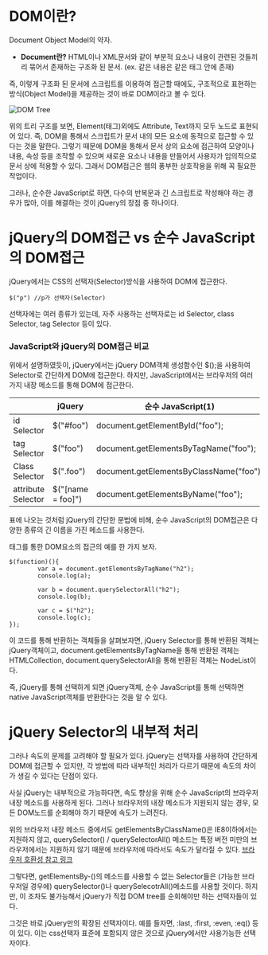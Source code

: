 # DOM이란?
Document Object Model의 약자.
* **Document란?** HTML이나 XML문서와 같이 부분적 요소나 내용이 관련된 것들끼리 묶어서 존재하는 구조화 된 문서. (ex. 같은 내용은 같은 태그 안에 존재)

즉, 이렇게 구조화 된 문서에 스크립트를 이용하여 접근할 때에도, 구조적으로 표현하는 방식(Object Model)을 제공하는 것이 바로 DOM이라고 볼 수 있다.

![DOM Tree](https://www.w3schools.com/js/pic_htmltree.gif)

위의 트리 구조를 보면, Element(태그)외에도 Attribute, Text까지 모두 노드로 표현되어 있다. 즉, DOM을 통해서 스크립트가 문서 내의 모든 요소에 동적으로 접근할 수 있다는 것을 말한다.
그렇기 때문에 DOM을 통해서 문서 상의 요소에 접근하여 모양이나 내용, 속성 등을 조작할 수 있으며 새로운 요소나 내용을 만들어서 사용자가 임의적으로 문서 상에 적용할 수 있다.  그래서 DOM접근은 웹의 풍부한 상호작용을 위해 꼭 필요한 작업이다.

그러나, 순수한 JavaScript로 하면, 다수의 반복문과 긴 스크립트로 작성해야 하는 경우가 많아, 이를 해결하는 것이 jQuery의 장점 중 하나이다.


# jQuery의 DOM접근 vs 순수 JavaScript의 DOM접근

jQuery에서는 CSS의 선택자(Selector)방식을 사용하여 DOM에 접근한다. 
```
$("p") //p가 선택자(Selector)
```
선택자에는 여러 종류가 있는데, 자주 사용하는 선택자로는 id Selector, class Selector, tag Selector 등이 있다. 

### JavaScript와 jQuery의 DOM접근 비교

위에서 설명하였듯이, jQuery에서는 jQuery DOM객체 생성함수인 $();을 사용하여 Selector로 간단하게 DOM에 접근한다. 하지만, JavaScript에서는 브라우저의 여러 가지 내장 메소드를 통해 DOM에 접근한다.

|  | jQuery | 순수 JavaScript(1) |순수 JavaScript(2) |
| -------- | -------- | -------- | -------- |
| id Selector   | $("#foo")    | document.getElementById("foo"); |document.querySelector("#foo"); |
| tag Selector   | $("foo")    | document.getElementsByTagName("foo"); |document.querySelectAll("#foo"); |
| Class Selector   | $(".foo")    | document.getElementsByClassName("foo"); |document.querySelectAll("#foo"); |
| attribute Selector   | $("[name = foo]")    | document.getElementsByName("foo"); |document.querySelectorAll("[name = foo]"); |


표에 나오는 것처럼 jQuery의 간단한 문법에 비해, 순수 JavaScript의 DOM접근은 다양한 종류의 긴 이름을 가진 메소드를 사용한다. 

태그를 통한 DOM요소의 접근의 예를 한 가지 보자.
```
$(function)(){
		var a = document.getElementsByTagName("h2");
		console.log(a);
		
		var b = document.querySelectorAll("h2");
		console.log(b);
		
		var c = $("h2");
		console.log(c);
});
```

이 코드를 통해 반환하는 객체들을 살펴보자면, 
jQuery Selector를 통해 반환된 객체는 jQuery객체이고, document.getElementsByTagName을 통해 반환된 객체는 HTMLCollection, document.querySelectorAll을 통해 반환된 객체는 NodeList이다.

즉, jQuery를 통해 선택하게 되면 jQuery객체, 순수 JavaScript를 통해 선택하면 native JavaScript객체를 반환한다는 것을 알 수 있다.


# jQuery Selector의 내부적 처리
그러나 속도의 문제를 고려해야 할 필요가 있다. jQuery는 선택자를 사용하여 간단하게 DOM에 접근할 수 있지만, 각 방법에 따라 내부적인 처리가 다르기 때문에 속도의 차이가 생길 수 있다는 단점이 있다.

사실 jQuery는 내부적으로 가능하다면, 속도 향상을 위해 순수 JavaScript의 브라우저 내장 메소드를 사용하게 된다. 그러나 브라우저의 내장 메소드가 지원되지 않는 경우, 모든 DOM노드를 순회해야 하기 때문에 속도가 느려진다.

위의 브라우저 내장 메소드 중에서도 getElementsByClassName()은 IE8이하에서는 지원하지 않고, querySelector() / querySelectorAll() 메소드는 특정 버전 미만의 브라우저에서는 지원하지 않기 때문에 브라우저에 따라서도 속도가 달라질 수 있다.
[브라우저 호환성 참고 링크](https://developer.mozilla.org/en-US/docs/Web/API/Element/querySelector
)

그렇다면, getElementsBy-()의 메소드를 사용할 수 없는 Selector들은 (가능한 브라우저일 경우에) querySelector()나 querySelecotrAll()메소드를 사용할 것이다. 하지만, 이 조차도 불가능해서 jQuery가 직접 DOM tree를 순회해야만 하는 선택자들이 있다.

그것은 바로 jQuery만의 확장된 선택자이다. 예를 들자면,  :last, :first, :even, :eq() 등이 있다. 이는 css선택자 표준에 포함되지 않은 것으로  jQuery에서만 사용가능한 선택자이다. 



